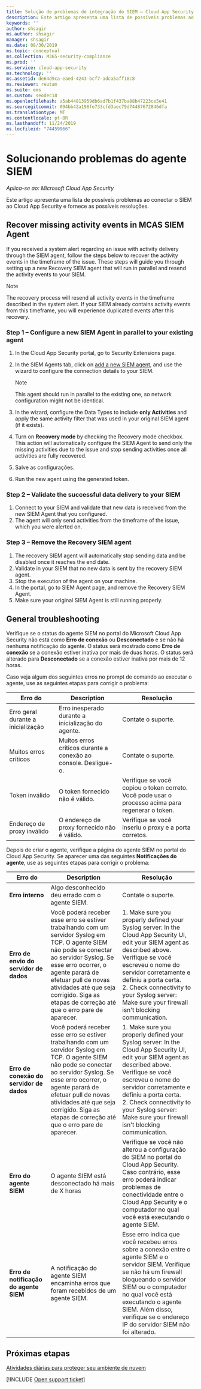 ```yaml
---
title: Solução de problemas de integração do SIEM – Cloud App Security | Microsoft Docs
description: Este artigo apresenta uma lista de possíveis problemas ao conectar o SIEM ao Cloud App Security e fornece resoluções para cada um.
keywords: ''
author: shsagir
ms.author: shsagir
manager: shsagir
ms.date: 08/30/2019
ms.topic: conceptual
ms.collection: M365-security-compliance
ms.prod: ''
ms.service: cloud-app-security
ms.technology: ''
ms.assetid: de64d9ca-eaed-4243-bcf7-adca5aff18c8
ms.reviewer: reutam
ms.suite: ems
ms.custom: seodec18
ms.openlocfilehash: a5ab44813959db6ad7b1f437ba88b47223ce5e41
ms.sourcegitcommit: 094bb42a198fe733cfd3aec79d74487672846dfa
ms.translationtype: MT
ms.contentlocale: pt-BR
ms.lasthandoff: 11/24/2019
ms.locfileid: "74459966"
---
```

# <a name="troubleshooting-the-siem-agent"></a>Solucionando problemas do agente SIEM

*Aplica-se ao: Microsoft Cloud App Security*

Este artigo apresenta uma lista de possíveis problemas ao conectar o SIEM ao Cloud App Security e fornece as possíveis resoluções.

## <a name="recover-missing-activity-events-in-mcas-siem-agent"></a>Recover missing activity events in MCAS SIEM Agent 

If you received a system alert regarding an issue with activity delivery through the SIEM agent, follow the steps below to recover the activity events in the timeframe of the issue. These steps will guide you through setting up a new Recovery SIEM agent that will run in parallel and resend the activity events to your SIEM.

>[!NOTE]
>The recovery process will resend all activity events in the timeframe described in the system alert. If your SIEM already contains activity events from this timeframe, you will experience duplicated events after this recovery. 

### <a name="step-1--configure-a-new-siem-agent-in-parallel-to-your-existing-agent"></a>Step 1 – Configure a new SIEM Agent in parallel to your existing agent 
1. In the Cloud App Security portal, go to Security Extensions page.  
2. In the SIEM Agents tab, click on [add a new SIEM agent](siem.md), and use the wizard to configure the connection details to your SIEM. 

    >[!NOTE]
    >This agent should run in parallel to the existing one, so network configuration might not be identical. 

1. In the wizard, configure the Data Types to include **only Activities** and apply the same activity filter that was used in your original SIEM agent (if it exists). 
2. Turn on **Recovery mode** by checking the Recovery mode checkbox. This action will automatically configure the SIEM Agent to send only the missing activities due to the issue and stop sending activities once all activities are fully recovered.
3. Salve as configurações.
4. Run the new agent using the generated token.


### <a name="step-2--validate-the-successful-data-delivery-to-your-siem"></a>Step 2 – Validate the successful data delivery to your SIEM 
1. Connect to your SIEM and validate that new data is received from the new SIEM Agent that you configured. 
2. The agent will only send activities from the timeframe of the issue, which you were alerted on. 

### <a name="step-3--remove-the-recovery-siem-agent"></a>Step 3 – Remove the Recovery SIEM agent 
1. The recovery SIEM agent will automatically stop sending data and be disabled once it reaches the end date.
2. Validate in your SIEM that no new data is sent by the recovery SIEM agent. 
3. Stop the execution of the agent on your machine. 
4. In the portal, go to SIEM Agent page, and remove the Recovery SIEM Agent. 
5. Make sure your original SIEM Agent is still running properly. 

## <a name="general-troubleshooting"></a>General troubleshooting

Verifique se o status do agente SIEM no portal do Microsoft Cloud App Security não está como **Erro de conexão** ou **Desconectado** e se não há nenhuma notificação do agente. O status será mostrado como **Erro de conexão** se a conexão estiver inativa por mais de duas horas. O status será alterado para **Desconectado** se a conexão estiver inativa por mais de 12 horas.

Caso veja algum dos seguintes erros no prompt de comando ao executar o agente, use as seguintes etapas para corrigir o problema:

|Erro do|Description|Resolução|
|----|----|----|
|Erro geral durante a inicialização|Erro inesperado durante a inicialização do agente.|Contate o suporte.|
|Muitos erros críticos|Muitos erros críticos durante a conexão ao console. Desligue-o.|Contate o suporte.|
|Token inválido|O token fornecido não é válido.|Verifique se você copiou o token correto. Você pode usar o processo acima para regenerar o token.|
|Endereço de proxy inválido|O endereço de proxy fornecido não é válido.|Verifique se você inseriu o proxy e a porta corretos.|


Depois de criar o agente, verifique a página do agente SIEM no portal do Cloud App Security. Se aparecer uma das seguintes **Notificações do agente**, use as seguintes etapas para corrigir o problema:

|Erro do|Description|Resolução|
|----|----|----|
|**Erro interno**|Algo desconhecido deu errado com o agente SIEM.|Contate o suporte.|
|**Erro de envio do servidor de dados**|Você poderá receber esse erro se estiver trabalhando com um servidor Syslog em TCP. O agente SIEM não pode se conectar ao servidor Syslog.  Se esse erro ocorrer, o agente parará de efetuar pull de novas atividades até que seja corrigido. Siga as etapas de correção até que o erro pare de aparecer.|1. Make sure you properly defined your Syslog server: In the Cloud App Security UI, edit your SIEM agent as described above. Verifique se você escreveu o nome do servidor corretamente e definiu a porta certa. </br>2. Check connectivity to your Syslog server: Make sure your firewall isn't blocking communication.| 
|**Erro de conexão do servidor de dados**| Você poderá receber esse erro se estiver trabalhando com um servidor Syslog em TCP. O agente SIEM não pode se conectar ao servidor Syslog.  Se esse erro ocorrer, o agente parará de efetuar pull de novas atividades até que seja corrigido. Siga as etapas de correção até que o erro pare de aparecer.|1. Make sure you properly defined your Syslog server: In the Cloud App Security UI, edit your SIEM agent as described above. Verifique se você escreveu o nome do servidor corretamente e definiu a porta certa. </br>2. Check connectivity to your Syslog server: Make sure your firewall isn't blocking communication.|
|**Erro do agente SIEM**|O agente SIEM está desconectado há mais de X horas|Verifique se você não alterou a configuração do SIEM no portal do Cloud App Security. Caso contrário, esse erro poderá indicar problemas de conectividade entre o Cloud App Security e o computador no qual você está executando o agente SIEM.|
|**Erro de notificação do agente SIEM**|A notificação do agente SIEM encaminha erros que foram recebidos de um agente SIEM.|Esse erro indica que você recebeu erros sobre a conexão entre o agente SIEM e o servidor SIEM. Verifique se não há um firewall bloqueando o servidor SIEM ou o computador no qual você está executando o agente SIEM. Além disso, verifique se o endereço IP do servidor SIEM não foi alterado.|


## <a name="next-steps"></a>Próximas etapas
  
[Atividades diárias para proteger seu ambiente de nuvem](daily-activities-to-protect-your-cloud-environment.md)   

[!INCLUDE [Open support ticket](includes/support.md)]  
  
